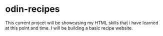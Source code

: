 # odin-recipes
This current project will be showcasing my HTML skills that i have learned at this point and time.
I will be building a basic recipe website.